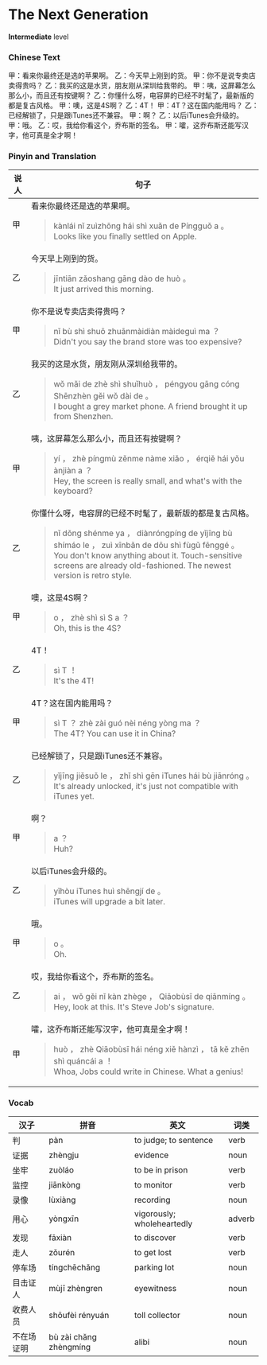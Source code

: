 # The Next Generation
**Intermediate** level
### Chinese Text
甲：看来你最终还是选的苹果啊。
乙：今天早上刚到的货。
甲：你不是说专卖店卖得贵吗？
乙：我买的这是水货，朋友刚从深圳给我带的。
甲：咦，这屏幕怎么那么小，而且还有按键啊？
乙：你懂什么呀，电容屏的已经不时髦了，最新版的都是复古风格。
甲：噢，这是4S啊？
乙：4T！
甲：4T？这在国内能用吗？
乙：已经解锁了，只是跟iTunes还不兼容。
甲：啊？
乙：以后iTunes会升级的。
甲：哦。
乙：哎，我给你看这个，乔布斯的签名。
甲：嚯，这乔布斯还能写汉字，他可真是全才啊！

### Pinyin and Translation
|说人|句子|
|----|----|
|甲|看来你最终还是选的苹果啊。<blockquote>kànlái nǐ zuìzhōng hái shì xuǎn de Píngguǒ a 。<br />Looks like you finally settled on Apple.</blockquote>|
|乙|今天早上刚到的货。<blockquote>jīntiān zǎoshang gāng dào de huò 。<br />It just arrived this morning.</blockquote>|
|甲|你不是说专卖店卖得贵吗？<blockquote>nǐ bù shì shuō zhuānmàidiàn màideguì ma ？<br />Didn't you say the brand store was too expensive?</blockquote>|
|乙|我买的这是水货，朋友刚从深圳给我带的。<blockquote>wǒ mǎi de zhè shì shuǐhuò ， péngyou gāng cóng Shēnzhèn gěi wǒ dài de 。<br />I bought a grey market phone. A friend brought it up from Shenzhen.</blockquote>|
|甲|咦，这屏幕怎么那么小，而且还有按键啊？<blockquote>yí ， zhè píngmù zěnme nàme xiǎo ， érqiě hái yǒu ànjiàn a ？<br />Hey, the screen is really small, and what's with the keyboard?</blockquote>|
|乙|你懂什么呀，电容屏的已经不时髦了，最新版的都是复古风格。<blockquote>nǐ dǒng shénme ya ， diànróngpíng de yǐjīng bù shímáo le ， zuì  xīnbǎn de dōu shì fùgǔ fēnggé 。<br />You don't know anything about it. Touch-sensitive screens are already old-fashioned. The newest version is retro style.</blockquote>|
|甲|噢，这是4S啊？<blockquote>o ， zhè shì sì S a ？<br />Oh, this is the 4S?</blockquote>|
|乙|4T！<blockquote>sì T ！<br />It's the 4T!</blockquote>|
|甲|4T？这在国内能用吗？<blockquote>sì T ？ zhè zài guó nèi néng yòng ma ？<br />The 4T? You can use it in China?</blockquote>|
|乙|已经解锁了，只是跟iTunes还不兼容。<blockquote>yǐjīng jiěsuǒ le ， zhǐ shì gēn iTunes hái bù jiānróng 。<br />It's already unlocked, it's just not compatible with iTunes yet.</blockquote>|
|甲|啊？<blockquote>a ？<br />Huh?</blockquote>|
|乙|以后iTunes会升级的。<blockquote>yǐhòu iTunes huì shēngjí de 。<br />iTunes will upgrade a bit later.</blockquote>|
|甲|哦。<blockquote>o 。<br />Oh.</blockquote>|
|乙|哎，我给你看这个，乔布斯的签名。<blockquote>ai ， wǒ gěi nǐ kàn zhège ， Qiāobùsī de qiānmíng 。<br />Hey, look at this. It's Steve Job's signature.</blockquote>|
|甲|嚯，这乔布斯还能写汉字，他可真是全才啊！<blockquote>huò ， zhè Qiāobùsī hái néng xiě hànzì ， tā kě zhēn shì quáncái a ！<br />Whoa, Jobs could write in Chinese. What a genius!</blockquote>|
### Vocab
|汉子|拼音|英文|词类|
|----|----|----|----|
|判|pàn|to judge; to sentence|verb|
|证据|zhèngju|evidence|noun|
|坐牢|zuòláo|to be in prison|verb|
|监控|jiānkòng|to monitor|verb|
|录像|lùxiàng|recording|noun|
|用心|yòngxīn|vigorously; wholeheartedly|adverb|
|发现|fāxiàn|to discover|verb|
|走人|zǒurén|to get lost|verb|
|停车场|tíngchēchǎng|parking lot|noun|
|目击证人|mùjī zhèngren|eyewitness|noun|
|收费人员|shōufèi rényuán|toll collector|noun|
|不在场证明|bù zài chǎng zhèngmíng|alibi|noun|